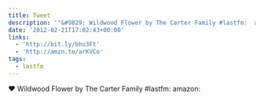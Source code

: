 ```yaml
---
title: Tweet
description: '"&#9829; Wildwood Flower by The Carter Family #lastfm:  amazon: "'
date: '2012-02-21T17:02:43+00:00'
links:
  - 'http://bit.ly/bhu3Ft'
  - 'http://amzn.to/arKVCo'
tags:
  - lastfm
---
```

&#9829; Wildwood Flower by The Carter Family #lastfm:  amazon: 
